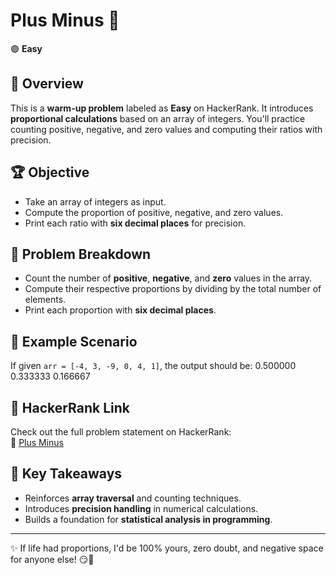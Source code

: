 # Plus Minus 🚀

🟢 **Easy**

## 📌 Overview

This is a **warm-up problem** labeled as **Easy** on HackerRank. It introduces **proportional calculations** based on an array of integers. You'll practice counting positive, negative, and zero values and computing their ratios with precision.

## 🏆 Objective

- Take an array of integers as input.
- Compute the proportion of positive, negative, and zero values.
- Print each ratio with **six decimal places** for precision.

## 📂 Problem Breakdown

- Count the number of **positive**, **negative**, and **zero** values in the array.
- Compute their respective proportions by dividing by the total number of elements.
- Print each proportion with **six decimal places**.

## 📌 Example Scenario

If given `arr = [-4, 3, -9, 0, 4, 1]`, the output should be:
0.500000
0.333333
0.166667

## 🔗 HackerRank Link

Check out the full problem statement on HackerRank:  
🔗 [Plus Minus](https://www.hackerrank.com/challenges/plus-minus/problem)

## 🎯 Key Takeaways

- Reinforces **array traversal** and counting techniques.
- Introduces **precision handling** in numerical calculations.
- Builds a foundation for **statistical analysis in programming**.

---

✨ If life had proportions, I'd be 100% yours, zero doubt, and negative space for anyone else! 😏💖
